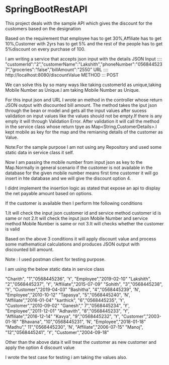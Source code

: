 # SpringBootRestAPI
This project deals with the sample API which gives the discount for the customers based on the designation

Based on the requirement that employee has to get 30%,Affiliate has to get 10%,Customer with 2yrs has to get 5% and the rest of the people has to get 5%discount on every purchase of 100.

I am writing a service that accepts json input with the details JSON Input :::: "customerId":"2","customerName":"Lakshith","phoneNumber":"0568445237","groceries":"false","billAmount":"2550" URL :::: http://localhost:8080/discountValue METHOD ::: POST

We can solve this by so many ways like taking customerId as unique,taking Mobile Number as Unique.I am taking Mobile Number as Unique.

For this input json and URL I wrote an method in the controller whose return JSON output with discounted bill amount. The method takes the iput json through the bean or model and gets all the input values after sucess validation on input values like the values should not be empty.If there is any empty it will through Validation Error. After validation it will call the method in the service class whose return tpye as Map<String,CustomerDetails>.I kept mobile as key for the map and the remianing details of the customer as Value.

Note:For the sample purpose I am not using any Repository and used some static data in service class it self.

Now I am passing the mobile number from input json as key to the Map.Normally in general scenario if the customer is not available in the database for the given mobile number means first time customer it will go insert in hte database and we will give the discount option 4.

I didnt implement the insertion logic as stated that expose an api to display the net payable amount based on options.

If the customer is available then I perform hte following conditions

1.It will check the input json customer id and service method customer id is same or not 2.It will check the input json Mobile Number and service method Mobile Number is same or not 3.It will checks whether the customer is valid

Based on the above 3 conditions it will apply discount value and process some mathematical calculations and produces JSON output with discounted bill amount.

Note : I used postman client for testing purpose.

I am using the below static data in service class

"Charith", "1","0568445236", 'Y', "Employee","2019-02-10" "Lakshith", "2","0568445237", 'Y', "Affiliate","2015-07-09" "Sohith", "3","0568445238", 'Y', "Customer","2019-04-03" "Bashitha", "4","0568445239", 'N', "Employee","2010-10-12" "Tapasya", "5","0568445240", 'N', "Affiliate","2016-01-04" "karthick", "6","0568445235", 'Y', "Customer","2010-09-02" "Ganesh"," 7","0568445234", 'Y', "Employee","2011-12-01" "Adhavith", "8","0568445233", 'Y', "Affiliate","2016-12-14" "Kavya", "9","0568445232", 'Y', "Customer","2003-01-16" "Bhavana", "10","0568445231", 'N', "Employee","2018-01-18" "Madhu"," 11","0568445230", 'N', "Affiliate","2006-07-15" "Manoj", "12","0568445241", 'Y', "Customer","2004-09-18"

Other than the above data it will treat the customer as new customer and apply the option 4 discount value

I wrote the test case for testing i am taking the values also.
